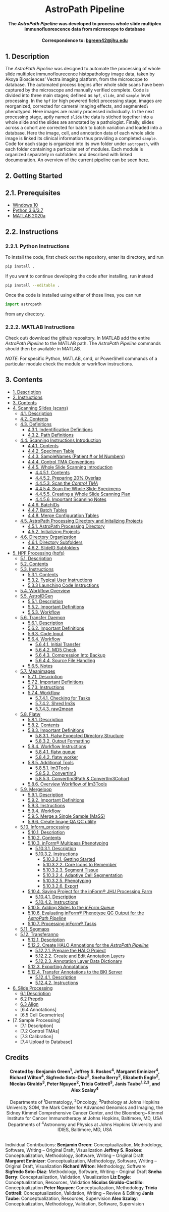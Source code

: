 # <div align="center"> AstroPath Pipeline </div>
#### <div align="center"> The *AstroPath Pipeline* was developed to process whole slide multiplex immunofluorescence data from microscope to database </div>
#### <div align="center">Correspondence to: bgreen42@jhu.edu</div>

## 1. Description
The *AstroPath Pipeline* was designed to automate the processing of whole slide multiplex immunoflourecence histopathology image data, taken by Akoya Biosciences’ Vectra imaging platform, from the microscope to database. The automated process begins after whole slide scans have been captured by the microscope and manually verified complete. Code is divided into three main stages; defined as ```hpf```, ```slide```, and ```sample``` level processing. In the ```hpf``` (or high powered field) processing stage, images are reorganized, corrected for camera\ imaging effects, and segmented\ phenotyped. Here images are mainly processed individually. In the next processing stage, aptly named ```slide``` the data is stiched together into a whole slide and the slides are annotated by a pathologist. Finally, slides across a cohort are corrected for batch to batch variation and loaded into a database. Here the image, cell, and annotation data of each whole slide image is linked its clinical information thus providing a completed ```sample```. Code for each stage is organized into its own folder under ```astropath```, with each folder containing a particular set of modules. Each module is organized separately in subfolders and described with linked documenation. An overview of the current pipeline can be seen [here](https://github.com/AstropathJHU/AstroPathPipeline/blob/main/AstroPathPipeline.pdf).

## 2. Getting Started
## 2.1. Prerequisites
- [Windows 10](https://www.microsoft.com/en-us/software-download/windows10)
- [Python 3.6/3.7](https://www.python.org/)
- [MATLAB 2020a](https://www.mathworks.com/products/matlab.html)

## 2.2. Instructions
### 2.2.1. Python Instructions
To install the code, first check out the repository, enter its directory, and run
```bash
pip install .
```
If you want to continue developing the code after installing, run instead
```bash
pip install --editable .
```

Once the code is installed using either of those lines, you can run
```python
import astropath
```
from any directory.

### 2.2.2. MATLAB Instructions
Check out\ download the github repository. In MATLAB add the entire *AstroPath Pipeline* to the MATLAB path. The *AstroPath Pipeline* commands should then be available in MATLAB. 

*NOTE*: For specific Python, MATLAB, cmd, or PowerShell commands of a particular module check the module or workflow instructions.

## 3. Contents
- [1. Description](#1-description "Title")
- [2. Instructions](#2-instructions "Title")
- [3. Contents](#3-contents "Title")
- [4. Scanning Slides (scans)](astropath/scans#4-scans "Title")
   - [4.1. Description](astropath/scans#41-description "Title")
   - [4.2. Contents](astropath/scans#42-contents "Title")
   - [4.3. Definitions](astropath/scans/docs/Definitions.md/#43-definitions)
     - [4.3.1. Indentification Definitions](astropath/scans/docs/Definitions.md/#431-identification-definitions)
     - [4.3.2. Path Definitions](astropath/scans/docs/Definitions.md/#432-path-definitions)
   - [4.4. Scanning Instructions Introduction](astropath/scans/docs/ScanningInstructionsIntro.md)
     - [4.4.1. Contents](astropath/scans/docs/ScanningInstructionsIntro.md/#441-contents) 
     - [4.4.2. Specimen Table](astropath/scans/docs/scanning/SpecimenTable.md)
     - [4.4.3. SampleNames (Patient # or M Numbers)](astropath/scans/docs/scanning/SampleNames.md)
     - [4.4.4. Control TMA Conventions](astropath/scans/docs/scanning/ControlTMAConventions.md)
     - [4.4.5. Whole Slide Scanning Introduction](astropath/scans/docs/scanning/WholeSlideScanning.md)
       - [4.4.5.1. Contents](astropath/scans/docs/scanning/WholeSlideScanning.md/#4451-contents)
       - [4.4.5.2. Preparing 20% Overlap](astropath/scans/docs/scanning/Preparing20Overlap.md)
       - [4.4.5.3. Scan the *Control TMA*](astropath/scans/docs/scanning/ScantheControlTMA.md)
       - [4.4.5.4. Scan the Whole Slide Specimens](astropath/scans/docs/scanning/ScantheWholeSlideSpecimens.md)
       - [4.4.5.5. Creating a Whole Slide Scanning Plan](astropath/scans/docs/scanning/CreatingaWholeSlideScanningPlan.md)
       - [4.4.5.6. Important Scanning Notes](astropath/scans/docs/scanning/ImportantScanningNotes.md)
     - [4.4.6. BatchIDs](astropath/scans/docs/scanning/BatchIDs.md)
     - [4.4.7. Batch Tables](astropath/scans/docs/scanning/BatchTables.md)
     - [4.4.8. Merge Configuration Tables](astropath/scans/docs/scanning/MergeConfigTables.md)
  - [4.5. AstroPath Processing Directory and Initalizing Projects](astropath/scans/docs/AstroPathProcessingDirectoryandInitializingProjects.md)
    - [4.5.1. AstroPath Processing Directory](astropath/scans/docs/AstroPathProcessingDirectoryandInitializingProjects.md/#451-astropath-processing-directory)
    - [4.5.2. Initializing Projects](astropath/scans/docs/AstroPathProcessingDirectoryandInitializingProjects.md/#452-initializing-projects)
  - [4.6. Directory Organization](astropath/scans/docs/DirectoryOrganization.md)
    - [4.6.1. Directory Subfolders](astropath/scans/docs/DirectoryOrganization.md#461-directory-subfolders)
    - [4.6.2. SlideID Subfolders](astropath/scans/docs/DirectoryOrganization.md#462-slideid-subfolders)
- [5. HPF Processing (hpfs)](astropath/hpfs#5-hpf-processing-hpfs "Title")
  - [5.1. Description](astropath/hpfs#51-description "Title")
  - [5.2. Contents](astropath/hpfs#52-contents "Title")
  - [5.3. Instructions](astropath/hpfs/docs/Instructions.md)
    - [5.3.1. Contents](astropath/hpfs/docs/Instructions.md#531-contents)
    - [5.3.2. Typical User Instructions](astropath/hpfs/docs/TypicalUserInstructions.md#532-typical-user-instructions)
    - [5.3.3 Launching Code Instructions](astropath/hpfs/docs/LaunchingCodeInstructions.md#533-launching-code-instructions)
  - [5.4. Workflow Overview](astropath/hpfs/docs/WorkflowOverview)
  - [5.5. AstroIDGen](astropath/hpfs/AstroidGen#55-astroid-generation "Title")
    - [5.5.1. Description](astropath/hpfs/AstroidGen#551-description "Title")
    - [5.5.2. Important Definitions](astropath/hpfs/AstroidGen#552-important-definitions "Title")
    - [5.5.3. Workflow](astropath/hpfs/AstroidGen#553-workflow "Title")
  - [5.6. Transfer Daemon](astropath/hpfs/TransferDaemon#56-transfer-daemon "Title")
    - [5.6.1. Description](astropath/hpfs/TransferDaemon#561-description "Title")
    - [5.6.2. Important Definitions](astropath/hpfs/TransferDaemon#562-important-definitions "Title")
    - [5.6.3. Code Input](astropath/hpfs/TransferDaemon#563-code-input "Title")
    - [5.6.4. Workflow](astropath/hpfs/TransferDaemon#564-workflow "Title")
      - [5.6.4.1. Initial Transfer](astropath/hpfs/TransferDaemon#5641-initial-transfer "Title")
      - [5.6.4.2. MD5 Check](astropath/hpfs/TransferDaemon#5642-md5-check "Title")
      - [5.6.4.3. Compression Into Backup](astropath/hpfs/TransferDaemon#5643-compression-into-backup "Title")
      - [5.6.4.4. Source File Handling](astropath/hpfs/TransferDaemon#5644-source-file-handling "Title")
    - [5.6.5. Notes](astropath/hpfs/TransferDaemon#565-notes "Title") 
  - [5.7. Meanimages](astropath/hpfs/meanimages#57-meanimages "Title")
    - [5.7.1. Description](astropath/hpfs/meanimages#571-description "Title")
    - [5.7.2. Important Definitions](astropath/hpfs/meanimages#572-important-definitions "Title")
    - [5.7.3. Instructions](astropath/hpfs/meanimages#573-instructions "Title")
    - [5.7.4. Workflow](astropath/hpfs/meanimages#574-workflow "Title")
      - [5.7.4.1. Checking for Tasks](astropath/hpfs/meanimages#5741-checking-for-tasks "Title")
      - [5.7.4.2. Shred Im3s](astropath/hpfs/meanimages#5742-shred-im3s "Title")
      - [5.7.4.3. raw2mean](astropath/hpfs/meanimages#5743-raw2mean "Title")
  - [5.8. Flatw](astropath/hpfs/flatw#58-flatw "Title")
    - [5.8.1. Description](astropath/hpfs/flatw#581-description "Title")
    - [5.8.2. Contents](astropath/hpfs/flatw#582-contents "Title")
    - [5.8.3. Important Definitions](astropath/hpfs/flatw/docs/ImportantDefinitions.md#583-important-definitions)
      - [5.8.3.1. Flatw Expected Directory Structure](astropath/hpfs/flatw/docs/ImportantDefinitions.md#5831-flatw-expected-directory-structure)
      - [5.8.3.2. Output Formatting](astropath/hpfs/flatw/docs/ImportantDefinitions.md#5832-output-formatting)
    - [5.8.4. Workflow Instructions](astropath/hpfs/flatw/docs/WorkflowInstructions.md#584-workflow-instructions)
      - [5.8.4.1. flatw queue](astropath/hpfs/flatw/docs/WorkflowInstructions.md#5841-flatw_queue)
      - [5.8.4.2. flatw worker](astropath/hpfs/flatw/docs/WorkflowInstructions.md#5842-flatw_worker)
    - [5.8.5. Additional Tools](astropath/hpfs/flatw/docs/AdditionalTools.md#585-additional-tools)
      - [5.8.5.1. Im3Tools](astropath/hpfs/flatw/docs/AdditionalTools.md#5851-im3tools)
      - [5.8.5.2. ConvertIm3](astropath/hpfs/flatw/docs/AdditionalTools.md#5852-convertim3)
      - [5.8.5.3. ConvertIm3Path & ConvertIm3Cohort](astropath/hpfs/flatw/docs/AdditionalTools.md#5853-convertim3path--convertim3cohort)
    - [5.8.6. Overview Workflow of Im3Tools](astropath/hpfs/flatw/docs/OverviewWorkflowofIm3Tools.md#586-overview-workflow-of-im3tools)
  - [5.9. Mergeloop](astropath/hpfs/mergeloop#59-mergeloop "Title")
    - [5.9.1. Description](astropath/hpfs/mergeloop#591-description)
    - [5.9.2. Important Definitions](astropath/hpfs/mergeloop#592-important-definitions)
    - [5.9.3. Instructions](astropath/hpfs/mergeloop#593-instructions)
    - [5.9.4. Workflow](astropath/hpfs/mergeloop#594-workflow)
    - [5.9.5. Merge a Single Sample (MaSS)](astropath/hpfs/mergeloop/MaSS#merge-a-single-sample-mass)
    - [5.9.6. Create Image QA QC utility](astropath/hpfs/mergeloop/MaSS#section-8create-image-qa-qc-utility)
  - [5.10. Inform_processing](astropath/hpfs/inform_processing#510-inform_processing "Title")
    - [5.10.1. Description](astropath/hpfs/inform_processing/README.md#5101-description)
    - [5.10.2. Contents](astropath/hpfs/inform_processing/README.md#5102-contents)
    - [5.10.3. inForm® Multipass Phenotyping](astropath/hpfs/inform_processing/docs/inFormMultipassPhenotype.md#5103-inform-multipass-phenotype "Title")
      - [5.10.3.1. Description](astropath/hpfs/inform_processing/docs/inFormMultipassPhenotype.md#51031-description "Title")
      - [5.10.3.2. Instructions](astropath/hpfs/inform_processing/docs/inFormMultipassPhenotype.md#51032-instructions "Title")
        - [5.10.3.2.1. Getting Started](astropath/hpfs/inform_processing/docs/inFormMultipassPhenotype.md#510321-getting-started "Title")
        - [5.10.3.2.2. Core Icons to Remember](astropath/hpfs/inform_processing/docs/inFormMultipassPhenotype.md#510322-core-icons-to-remember "Title")
        - [5.10.3.2.3. Segment Tissue](astropath/hpfs/inform_processing/docs/inFormMultipassPhenotype.md#510323-segment-tissue "Title")
        - [5.10.3.2.4. Adaptive Cell Segmentation](astropath/hpfs/inform_processing/docs/inFormMultipassPhenotype.md#510324-adaptive-cell-segmentation "Title")
        - [5.10.3.2.5. Phenotyping](astropath/hpfs/inform_processing/docs/inFormMultipassPhenotype.md#510325-phenotyping "Title")
        - [5.10.3.2.6. Export](astropath/hpfs/inform_processing/docs/inFormMultipassPhenotype.md#510326-export "Title")
    - [5.10.4. Saving Project for the inForm® JHU Processing Farm](astropath/hpfs/inform_processing/docs/SavingProjectsfortheinFormJHUProcessingFarm.md#5104-saving-projects-for-the-inform-jhu-processing-farm "Title")
      - [5.10.4.1. Description](astropath/hpfs/inform_processing/docs/SavingProjectsfortheinFormJHUProcessingFarm.md#51041-description "Title")
      - [5.10.4.2. Instructions](astropath/hpfs/inform_processing/docs/SavingProjectsfortheinFormJHUProcessingFarm.md#51042-instructions "Title")
    - [5.10.5. Adding Slides to the inForm Queue](astropath/hpfs/astropath/hpfs/inform_processing/docs/AddingSlidestotheinFormQueue.md#5105-adding-slides-to-the-inform-queue)
    - [5.10.6. Evaluating inForm® Phenotype QC Output for the *AstroPath Pipeline*](astropath/hpfs/inform_processing/docs/EvaluatinginFormPhenotypeQCOutputfortheAstroPathPipeline.md#5106-evaluating-inform-phenotype-qc-output-for-the-astropath-pipeline)
    - [5.10.7. Processing inForm® Tasks](astropath/hpfs/inform_processing/docs/ProcessinginFormTasks.md#5107-proccessing-inform-tasks)
  - [5.11. Segmaps](astropath/hpfs/segmaps#511-segmaps "Title")
  - [5.12. Transferanno](astropath/hpfs/transferanno#512-transferanno "Title")
    - [5.12.1. Description](astropath/hpfs/transferanno#5121-description)
    - [5.12.2. Create HALO Annoations for the *AstroPath Pipeline*](astropath/hpfs/transferanno/README.md#5122-creating-halo-annotations-for-the-astropath-pipeline)
      - [5.12.2.1. Prepare the HALO Project](astropath/hpfs/transferanno/README.md#51221-prepare-the-halo-project)
      - [5.12.2.2. Create and Edit Annotation Layers](astropath/hpfs/transferanno/README.md#51222-create-and-edit-annotation-layers)
      - [5.12.2.3. Annotation Layer Data Dictionary](astropath/hpfs/transferanno/README.md#51223-annotation-layer-data-dictionary)
    - [5.12.3. Exporting Annotations](astropath/hpfs/transferanno/README.md#5123-exporting-annotations)
    - [5.12.4. Transfer Annotations to the BKI Server](astropath/hpfs/transferanno/README.md#5124-transfer-annotations-to-the-bki-server)
      - [5.12.4.1. Description](astropath/hpfs/transferanno/README.md#51241-description)
      - [5.12.4.2. Instructions](astropath/hpfs/transferanno/README.md#51242-instructions)
 - [6. Slide Processing](astropath/slides/#6-slide-processing)
   - [6.1 Description](astropath/slides/#61-description)
   - [6.2 Prepdb](astropath/slides/prepdb/#62-prepdb)
   - [6.3 Align](astropath/slides/align/#63-align)
   - [6.4 Annotations]
   - [6.5 Cell Geometries]
 - [7. Sample Processing]
   - [7.1 Description]
   - [7.2 Control TMAs]
   - [7.3 Calibration]
   - [7.4 Upload to Database]

## Credits
#### <div align="center">Created by: Benjamin Green<sup>1</sup>, Jeffrey S. Roskes<sup>4</sup>, Margaret Eminizer<sup>4</sup>, Richard Wilton<sup>4</sup>, Sigfredo Soto-Diaz<sup>2</sup>, Sneha Berry<sup>2</sup>, Elizabeth Engle<sup>2</sup>, Nicolas Giraldo<sup>3</sup>, Peter Nguyen<sup>2</sup>, Tricia Cottrell<sup>3</sup>, Janis Taube<sup>1,2,3</sup>, and Alex Szalay<sup>4</sup></div>

 <div align="center">Departments of <sup>1</sup>Dermatology, <sup>2</sup>Oncology, <sup>3</sup>Pathology at Johns Hopkins University SOM, the Mark Center for Advanced Genomics and Imaging, the Sidney Kimmel Comprehensive Cancer Center, and the Bloomberg~Kimmel Institute for Cancer Immunotherapy at Johns Hopkins, Baltimore, MD, USA</div>
 <div align="center"> Departments of <sup>4</sup>Astronomy and Physics at Johns Hopkins University and IDIES, Baltimore, MD, USA</div> 
 <br>
 
Individual Contributions: **Benjamin Green**: Conceptualization, Methodology, Software, Writing – Original Draft, Visualization **Jeffrey S. Roskes**: Conceptualization, Methodology, Software, Writing – Original Draft **Margaret Eminizer**: Conceptualization, Methodology, Software, Writing – Original Draft, Visualization **Richard Wilton**: Methodology, Software **Sigfredo Soto-Diaz**: Methodology, Software, Writing – Original Draft **Sneha Berry**: Conceptualization, Validation, Visualization **Liz Engle**: Conceptualization, Resources, Validation **Nicolas Giraldo-Castillo**: Conceptualization **Peter Nguyen**: Conceptualization, Methodology **Tricia Cottrell**: Conceptualization, Validation, Writing – Review & Editing **Janis Taube**: Conceptualization, Resources, Supervision **Alex Szalay**: Conceptualization, Methodology, Validation, Software, Supervision
